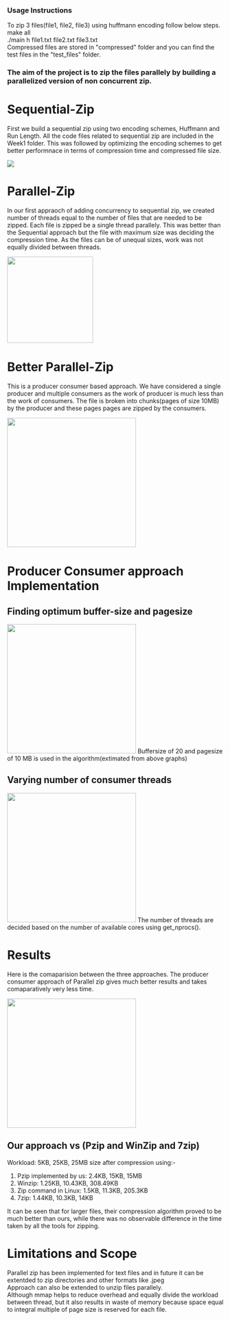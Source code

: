 ### Usage Instructions

To zip 3 files(file1, file2, file3) using huffmann encoding follow below steps.
</br>
make all
</br>
./main h file1.txt file2.txt file3.txt
</br>
Compressed files are stored in "compressed" folder and you can find the test files in the "test_files" folder.

### The aim of the project is to zip the files parallely by building a parallelized version of non concurrent zip.
# Sequential-Zip
First we build a sequential zip using two encoding schemes, Huffmann and Run Length. All the code files related to sequential zip are included in the Week1 folder. 
This was followed by optimizing the encoding schemes to get better performnace in terms of compression time and compressed file size.

<img src="https://drive.google.com/uc?export=view&id=1BKiDVV7WW3lvMr8sCtwONoIEyRCnLjhc" >

# Parallel-Zip
In our first appraoch of adding concurrency to sequential zip, we created number of threads equal to the number of files that are needed to be zipped. Each file is zipped be a single thread parallely. This was better than the Sequential approach but the file with maximum size was deciding the compression time. As the files can be of unequal sizes, work was not equally divided between threads. 

<img src="https://drive.google.com/uc?export=view&id=1OCBYqB6Gz7mM2IbEgnY6NDqGSLH6Fn_S" height="200">

# Better Parallel-Zip
This is a producer consumer based approach. We have considered a single producer and multiple consumers as the work of producer is much less than the work of consumers.
The file is broken into chunks(pages of size 10MB) by the producer and these pages pages are zipped by the consumers.

<img src="https://drive.google.com/uc?export=view&id=1sJVWQPRXGkyDXMQ6nMWxvZgc9crkPzn4" height="300" >

# Producer Consumer approach Implementation 
## Finding optimum buffer-size and pagesize

<img src="https://drive.google.com/uc?export=view&id=1mayJU4FXhwkSMCmghPzzBTaHiXLrjuo3" height="300" >
Buffersize of 20 and pagesize of 10 MB is used in the algorithm(extimated from above graphs)

## Varying number of consumer threads

<img src="https://drive.google.com/uc?export=view&id=1dnbvZTK75g4J5syXFcjGx0uf8C10NcC9" height="300" >
The number of threads are decided based on the number of available cores using get_nprocs().

# Results
Here is the comaparision between the three approaches. The producer consumer approach of Parallel zip gives much better results and takes comaparatively very less time.

<img src="https://drive.google.com/uc?export=view&id=1AXYSHSz5EwBV5i4TRODA5u_EhnX_tkCB" height="300" >

## Our approach vs (Pzip and WinZip and 7zip)
Workload: 5KB, 25KB, 25MB
size after compression using:-
1. Pzip implemented by us: 2.4KB, 15KB, 15MB
2. Winzip: 1.25KB, 10.43KB, 308.49KB
3. Zip command in Linux: 1.5KB, 11.3KB, 205.3KB
4. 7zip: 1.44KB, 10.3KB, 14KB

It can be seen that for larger files, their compression algorithm proved to be much better than ours, while there was no observable difference in the time taken by all the tools for zipping.

# Limitations and Scope
Parallel zip has been implemented for text files and in future it can be extentded to zip directories and other formats like .jpeg</br>
Approach can also be extended to unzip files parallely.</br>
Although mmap helps to reduce overhead and equally divide the workload between thread, but it also results in waste of memory because space equal to integral multiple of page size is reserved for each file.
